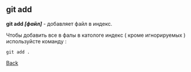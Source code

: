 ## git add

**git add *[файл]*** - добавляет файл в индекс.
 
 Чтобы добавить все в фалы в катологе индекс  ( кроме игнорируемых ) используйсте команду :

 ```bash~
 git add .
 ``` 

 [Back](readme.md)